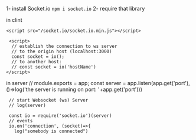  1- install Socket.io `npm i socket.io`
 2- require that library


 in clint

    <script src="/socket.io/socket.io.min.js"></script>

     <script>
      // establish the connection to ws server
      // to the origin host (localhost:3000)
      const socket = io();
      // to another host:
      // const socket = io('hostName')
    </script>

in server
     // module.exports = app;
     const server = app.listen(app.get('port'), ()=>log('the server is running on port: '+app.get('port')))
     
     // start Websocket (ws) Server
     // log(server)
     
     const io = require('socket.io')(server)
     // events
     io.on('connection', (socket)=>{
       log("somebody is connected")